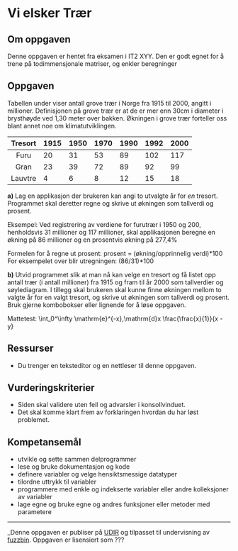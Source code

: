 Vi elsker Trær
==============

Om oppgaven
-----------
Denne oppgaven er hentet fra eksamen i IT2 XYY. Den er godt egnet for å trene på todimmensjonale matriser, og enkler beregninger

Oppgaven
--------
Tabellen under viser antall grove trær i Norge fra 1915 til 2000, angitt i millioner. Definisjonen på grove trær er at de er mer enn 30cm i diameter i brysthøyde ved 1,30 meter over bakken. Økningen i grove trær forteller oss blant annet noe om klimatutviklingen.

| Tresort | 1915 | 1950 | 1970 | 1990 | 1992 | 2000 |
|:-------:|------|------|------|------|------|------|
| Furu    | 20   | 31   | 53   | 89   | 102  | 117  |
| Gran    | 23   | 39   | 72   | 89   | 92   | 99   |
| Lauvtre | 4    | 6    | 8    | 12   | 15   | 18   |

**a)** Lag en applikasjon der brukeren kan angi to utvalgte år for *en* tresort. Programmet skal deretter regne og skrive ut økningen som tallverdi og prosent.

Eksempel: Ved registrering av verdiene for furutrær i 1950 og 200, henholdsvis 31 millioner og 117 millioner, skal applikasjonen beregne en økning på 86 millioner og en prosentvis økning på 277,4%

Formelen for å regne ut prosent: prosent = (økning/opprinnelig verdi)*100
For eksempelet over blir utregningen: (86/31)*100

**b)** Utvid programmet slik at man nå kan velge en tresort og få listet opp antall trær (i antall  millioner) fra 1915 og fram til år 2000 som tallverdier og søylediagram. I tillegg skal brukeren skal kunne finne økningen mellom to valgte år for en valgt tresort, og skrive ut økningen som tallverdi og prosent.	Bruk gjerne kombobokser eller lignende for å løse oppgaven.

Mattetest:
\int_0^\infty \mathrm{e}^{-x}\,\mathrm{d}x
\frac{\frac{x}{1}}{x - y}

Ressurser
---------
* Du trenger en teksteditor og en nettleser til denne oppgaven.

Vurderingskriterier
-------------------
* Siden skal validere uten feil og advarsler i konsollvinduet.
* Det skal komme klart frem av forklaringen hvordan du har løst problemet.

Kompetansemål
-------------
* utvikle og sette sammen delprogrammer
* lese og bruke dokumentasjon og kode
* definere variabler og velge hensiktsmessige datatyper
* tilordne uttrykk til variabler
* programmere med enkle og indekserte variabler eller andre kolleksjoner av variabler
* lage egne og bruke egne og andres funksjoner eller metoder med parametere

---

_Denne oppgaven er publiser på [UDIR](https://dok.udir.no/EksamensOppgaver.aspx?proveType=EV) og tilpasset til undervisning av [fuzzbin](https://github.com/fuzzbin). Oppgaven er lisensiert som ???
